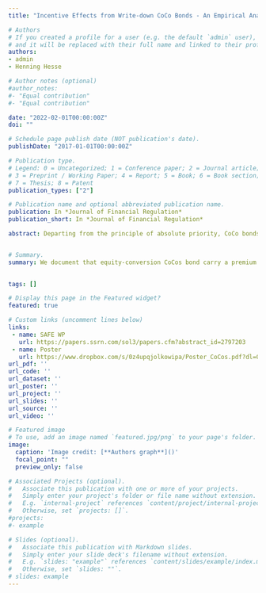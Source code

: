 ```yaml
---
title: "Incentive Effects from Write-down CoCo Bonds - An Empirical Analysis"

# Authors
# If you created a profile for a user (e.g. the default `admin` user), write the username (folder name) here 
# and it will be replaced with their full name and linked to their profile.
authors:
- admin
- Henning Hesse

# Author notes (optional)
#author_notes:
#- "Equal contribution"
#- "Equal contribution"

date: "2022-02-01T00:00:00Z"
doi: ""

# Schedule page publish date (NOT publication's date).
publishDate: "2017-01-01T00:00:00Z"

# Publication type.
# Legend: 0 = Uncategorized; 1 = Conference paper; 2 = Journal article;
# 3 = Preprint / Working Paper; 4 = Report; 5 = Book; 6 = Book section;
# 7 = Thesis; 8 = Patent
publication_types: ["2"]

# Publication name and optional abbreviated publication name.
publication: In *Journal of Financial Regulation*
publication_short: In *Journal of Financial Regulation*

abstract: Departing from the principle of absolute priority, CoCo bonds are particularly exposed to bank losses despite not having ownership rights. This paper shows the link between adverse CoCo design and their yields, confirming the existence of market discipline in designated bail-in debt. Specifically, focusing on the write-down feature as loss absorption mechanism in CoCo debt, we do find a yield premium on this feature relative to equity-conversion CoCo bonds as predicted by theoretical models. Moreover, and consistent with theories on moral hazard, we find this premium to be largest when existing incentives for opportunistic behaviour are largest, while this premium is non-existent if moral hazard is perceived to be small. Overall, our findings support the notion of market discipline through monitoring debt investors and have important implications for the optimal design of CoCos from a regulatory perspective.  


# Summary. 
summary: We document that equity-conversion CoCos bond carry a premium in the secondary bond market. We show that the premium is driven by moral hazard considerations. 
 

tags: []

# Display this page in the Featured widget?
featured: true

# Custom links (uncomment lines below)
links:
 - name: SAFE WP
   url: https://papers.ssrn.com/sol3/papers.cfm?abstract_id=2797203
 - name: Poster
   url: https://www.dropbox.com/s/0z4upqjolkowipa/Poster_CoCos.pdf?dl=0
url_pdf: ''
url_code: ''
url_dataset: ''
url_poster: ''
url_project: ''
url_slides: ''
url_source: ''
url_video: ''

# Featured image
# To use, add an image named `featured.jpg/png` to your page's folder. 
image:
  caption: 'Image credit: [**Authors graph**]()'
  focal_point: ""
  preview_only: false

# Associated Projects (optional).
#   Associate this publication with one or more of your projects.
#   Simply enter your project's folder or file name without extension.
#   E.g. `internal-project` references `content/project/internal-project/index.md`.
#   Otherwise, set `projects: []`.
#projects:
#- example

# Slides (optional).
#   Associate this publication with Markdown slides.
#   Simply enter your slide deck's filename without extension.
#   E.g. `slides: "example"` references `content/slides/example/index.md`.
#   Otherwise, set `slides: ""`.
# slides: example
---
```


